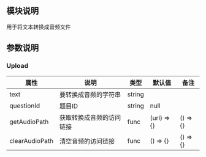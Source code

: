 ## 模块说明

用于将文本转换成音频文件

## 参数说明

### Upload

| 属性 | 说明 | 类型 | 默认值 |备注
| --- | --- | --- | --- | --- |
| text | 要转换成音频的字符串 | string |  |
| questionId | 题目ID | string | null |
| getAudioPath | 获取转换成音频的访问链接 | func |(url) => {} | () => {} |
| clearAudioPath | 清空音频的访问链接 | func | () => {} | () => {} |
